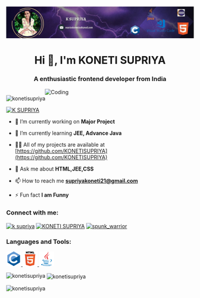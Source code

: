 ![logo](https://github.com/KONETISUPRIYA/KONETISUPRIYA/blob/main/Banner.jpg)
<h1 align="center">Hi 👋, I'm KONETI SUPRIYA</h1>
<h3 align="center">A enthusiastic frontend developer from India</h3>
<img align="right" alt="Coding" width="400" src="https://i.pinimg.com/564x/db/43/39/db43397dfb1870ec9ab46d0de9f928a1.jpg">

<p align="left"> <img src="https://komarev.com/ghpvc/?username=konetisupriya&label=Profile%20views&color=0e75b6&style=flat" alt="konetisupriya" /> </p>

<p align="left"> <a href="https://x.com/KSUPRIYA302127?t=0bckP_z1xSEbv2yCa_ATig&s=09" target="blank"><img src="https://img.shields.io/twitter/follow/K SUPRIYA?logo=twitter&style=for-the-badge" alt="K SUPRIYA" /></a> </p>

- 🔭 I’m currently working on **Major Project**

- 🌱 I’m currently learning **JEE, Advance Java**

- 👨‍💻 All of my projects are available at [https://github.com/KONETISUPRIYA](https://github.com/KONETISUPRIYA)

- 💬 Ask me about **HTML,JEE,CSS**

- 📫 How to reach me **supriyakoneti21@gmail.com**

- ⚡ Fun fact **I am Funny**

<h3 align="left">Connect with me:</h3>
<p align="left">
<a href="https://x.com/KSUPRIYA302127?t=0bckP_z1xSEbv2yCa_ATig&s=09" target="blank"><img align="center" src="https://raw.githubusercontent.com/rahuldkjain/github-profile-readme-generator/master/src/images/icons/Social/twitter.svg" alt="k supriya" height="30" width="40" /></a>
<a href="https://www.linkedin.com/in/koneti-supriya-160526255/?utm_source=share&utm_campaign=share_via&utm_content=profile&utm_medium=android_app" target="blank"><img align="center" src="https://raw.githubusercontent.com/rahuldkjain/github-profile-readme-generator/master/src/images/icons/Social/linked-in-alt.svg" alt="KONETI SUPRIYA" height="30" width="40" /></a>
<a href="https://www.instagram.com/invites/contact/?i=2ruy0h4g9hxf&utm_content=qytfls3" target="blank"><img align="center" src="https://raw.githubusercontent.com/rahuldkjain/github-profile-readme-generator/master/src/images/icons/Social/instagram.svg" alt="spunk_warrior" height="30" width="40" /></a>
</p>

<h3 align="left">Languages and Tools:</h3>
<p align="left"> <a href="https://www.cprogramming.com/" target="_blank" rel="noreferrer"> <img src="https://raw.githubusercontent.com/devicons/devicon/master/icons/c/c-original.svg" alt="c" width="40" height="40"/> </a> <a href="https://www.w3.org/html/" target="_blank" rel="noreferrer"> <img src="https://raw.githubusercontent.com/devicons/devicon/master/icons/html5/html5-original-wordmark.svg" alt="html5" width="40" height="40"/> </a> <a href="https://www.java.com" target="_blank" rel="noreferrer"> <img src="https://raw.githubusercontent.com/devicons/devicon/master/icons/java/java-original.svg" alt="java" width="40" height="40"/> </a> </p>

<p><img align="left" src="https://github-readme-stats.vercel.app/api/top-langs?username=konetisupriya&show_icons=true&locale=en&layout=compact" alt="konetisupriya" /></p>

<p>&nbsp;<img align="center" src="https://github-readme-stats.vercel.app/api?username=konetisupriya&show_icons=true&locale=en" alt="konetisupriya" /></p>

<p><img align="center" src="https://github-readme-streak-stats.herokuapp.com/?user=konetisupriya&" alt="konetisupriya" /></p>
